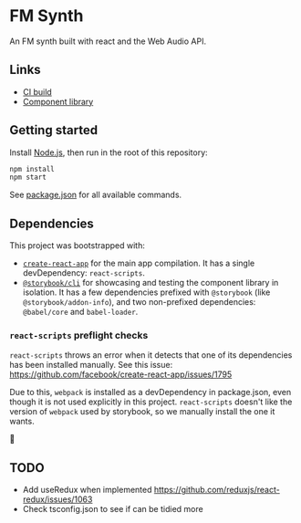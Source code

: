 # FM Synth

An FM synth built with react and the Web Audio API.

## Links

- [CI build](https://fm-synth.netlify.com/)
- [Component library](https://fm-synth-storybook.netlify.com/)

## Getting started

Install [Node.js](https://nodejs.org/en/), then run in the root of this repository:

```bash
npm install
npm start
```

See [package.json](./package.json) for all available commands.

## Dependencies

This project was bootstrapped with:
- [`create-react-app`](https://github.com/facebookincubator/create-react-app) for the main app compilation. It has a single devDependency: `react-scripts`.
- [`@storybook/cli`](https://www.npmjs.com/package/@storybook/cli) for showcasing and testing the component library in isolation. It has a few dependencies prefixed with `@storybook` (like `@storybook/addon-info`), and two non-prefixed dependencies: `@babel/core` and `babel-loader`.

### `react-scripts` preflight checks

`react-scripts` throws an error when it detects that one of its dependencies has been installed manually. See this issue:
https://github.com/facebook/create-react-app/issues/1795

Due to this, `webpack` is installed as a devDependency in package.json, even though it is not used explicitly in this project. `react-scripts` doesn't like the version of `webpack` used by storybook, so we manually install the one it wants.

🤮

## TODO

- Add useRedux when implemented https://github.com/reduxjs/react-redux/issues/1063
- Check tsconfig.json to see if can be tidied more
